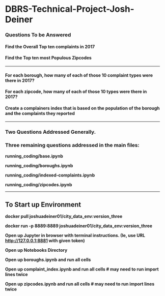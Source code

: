 # DBRS-Technical-Project-Josh-Deiner


### Questions To be Answered
#### Find the Overall Top ten complaints in 2017
#### Find the Top ten most Populous Zipcodes
------

#### For each borough, how many of each of those 10 complaint types were there in 2017?
#### For each zipcode, how many of each of those 10 types were there in 2017?
#### Create a complainers index that is based on the population of the borough and the complaints they reported

--------
### Two Questions Addressed Generally.
### Three remaining questions addressed in the main files:

**running_coding/base.ipynb**

**running_coding/boroughs.ipynb**

**running_coding/indexed-complaints.ipynb**

**running_coding/zipcodes.ipynb**

--------
## To Start up Environment

**docker pull joshuadeiner01/city_data_env:version_three**

**docker run -p 8889:8889 joshuadeiner01/city_data_env:version_three**

**Open up Jupyter in browser with terminal instructions. (Ie, use URL  http://127.0.0.1:8881 with given token)**

**Open up Notebooks Directory**

**Open up boroughs.ipynb and run all cells**

**Open up complaint_index.ipynb  and run all cells # may need to run import lines twice**

**Open up zipcodes.ipynb and run all cells  # may need to run import lines twice**
